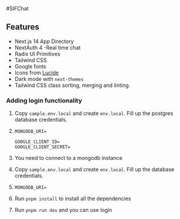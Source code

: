#SIFChat

## Features

- Next.js 14 App Directory
- NextAuth 4
  -Real time chat
- Radix UI Primitives
- Tailwind CSS
- Google fonts
- Icons from [Lucide](https://lucide.dev)
- Dark mode with `next-themes`
- Tailwind CSS class sorting, merging and linting.

### Adding login functionality

1. Copy `sample.env.local` and create `env.local`. Fill up the postgres database credentials.

2. ```
   MONGODB_URI=

   GOOGLE_CLIENT_ID=
   GOOGLE_CLIENT_SECRET=
   ```

3. You need to connect to a mongodb instance

4. Copy `sample.env.local` and create `env.local`. Fill up the database credentials.

5. ```
   MONGODB_URI=
   ```

6. Run `pnpm install` to install all the dependencies

7. Run `pnpm run dev` and you can use login
